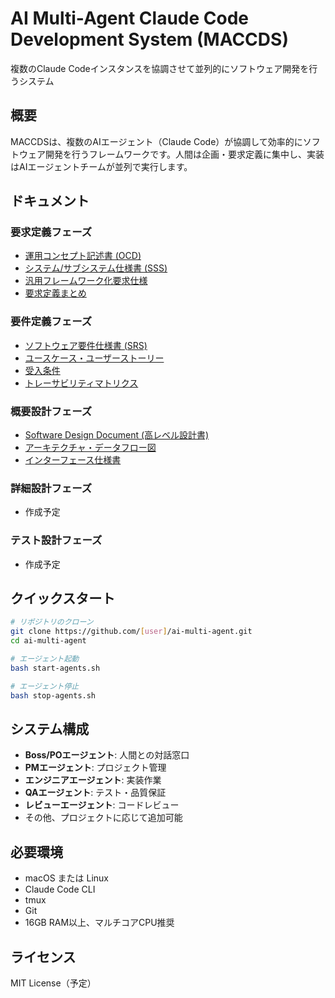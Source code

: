 # AI Multi-Agent Claude Code Development System (MACCDS)

複数のClaude Codeインスタンスを協調させて並列的にソフトウェア開発を行うシステム

## 概要

MACCDSは、複数のAIエージェント（Claude Code）が協調して効率的にソフトウェア開発を行うフレームワークです。人間は企画・要求定義に集中し、実装はAIエージェントチームが並列で実行します。

## ドキュメント

### 要求定義フェーズ
- [運用コンセプト記述書 (OCD)](./docs/development-flow/requirements/OCD_multi_claude_code_system.md)
- [システム/サブシステム仕様書 (SSS)](./docs/development-flow/requirements/SSS_multi_claude_code_system.md)
- [汎用フレームワーク化要求仕様](./docs/development-flow/requirements/framework_requirements.md)
- [要求定義まとめ](./docs/development-flow/requirements/requirements_summary.md)

### 要件定義フェーズ
- [ソフトウェア要件仕様書 (SRS)](./docs/development-flow/requirements/SRS_multi_claude_code_system.md)
- [ユースケース・ユーザーストーリー](./docs/development-flow/requirements/use_cases_user_stories.md)
- [受入条件](./docs/development-flow/requirements/acceptance_criteria.md)
- [トレーサビリティマトリクス](./docs/development-flow/requirements/traceability_matrix.md)

### 概要設計フェーズ
- [Software Design Document (高レベル設計書)](./docs/development-flow/design/software_design_document.md)
- [アーキテクチャ・データフロー図](./docs/development-flow/design/architecture_dataflow_diagrams.md)
- [インターフェース仕様書](./docs/development-flow/design/interface_specification.md)

### 詳細設計フェーズ
- 作成予定

### テスト設計フェーズ
- 作成予定

## クイックスタート

```bash
# リポジトリのクローン
git clone https://github.com/[user]/ai-multi-agent.git
cd ai-multi-agent

# エージェント起動
bash start-agents.sh

# エージェント停止
bash stop-agents.sh
```

## システム構成

- **Boss/POエージェント**: 人間との対話窓口
- **PMエージェント**: プロジェクト管理
- **エンジニアエージェント**: 実装作業
- **QAエージェント**: テスト・品質保証
- **レビューエージェント**: コードレビュー
- その他、プロジェクトに応じて追加可能

## 必要環境

- macOS または Linux
- Claude Code CLI
- tmux
- Git
- 16GB RAM以上、マルチコアCPU推奨

## ライセンス

MIT License（予定）